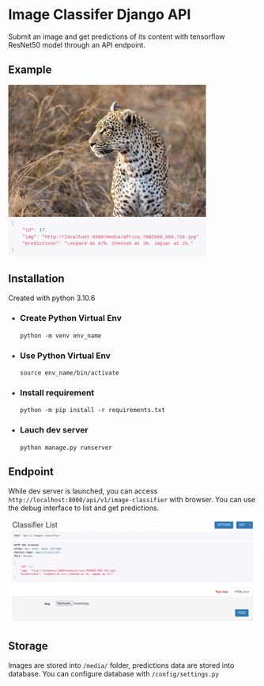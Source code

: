 Image Classifer Django API
===================

Submit an image and get predictions of its content with tensorflow ResNet50 model through an API endpoint.

Example
----

![](p1.webp)
![](p2.png)


Installation
-----

Created with python 3.10.6

- ### Create Python Virtual Env
    ```
    python -m venv env_name
    ```

- ### Use Python Virtual Env
    ```
    source env_name/bin/activate
    ```

- ### Install requirement
    ```
    python -m pip install -r requirements.txt
    ```

- ### Lauch dev server
    ```
    python manage.py runserver
    ```


Endpoint
--------

While dev server is launched, you can access `http://localhost:8000/api/v1/image-classifier` with browser. You can use the debug interface to list and get predictions.

![](p3.png)


Storage
------

Images are stored into `/media/` folder, predictions data are stored into database. 
You can configure database with `/config/settings.py`
